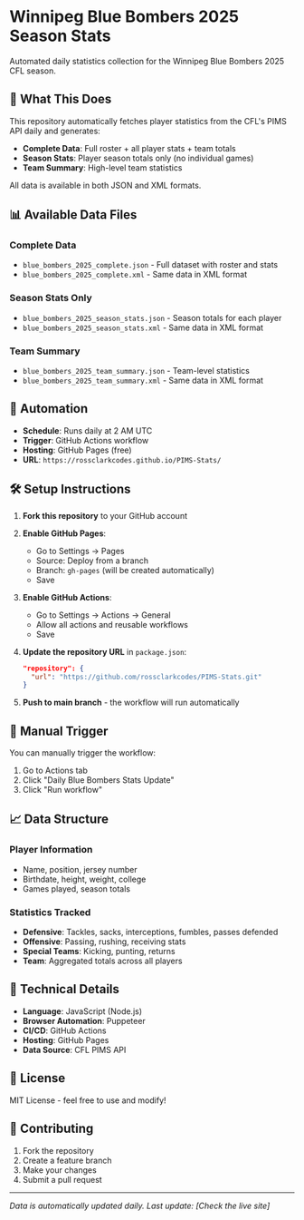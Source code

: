 # Winnipeg Blue Bombers 2025 Season Stats

Automated daily statistics collection for the Winnipeg Blue Bombers 2025 CFL season.

## 🏈 What This Does

This repository automatically fetches player statistics from the CFL's PIMS API daily and generates:

- **Complete Data**: Full roster + all player stats + team totals
- **Season Stats**: Player season totals only (no individual games)
- **Team Summary**: High-level team statistics

All data is available in both JSON and XML formats.

## 📊 Available Data Files

### Complete Data
- `blue_bombers_2025_complete.json` - Full dataset with roster and stats
- `blue_bombers_2025_complete.xml` - Same data in XML format

### Season Stats Only
- `blue_bombers_2025_season_stats.json` - Season totals for each player
- `blue_bombers_2025_season_stats.xml` - Same data in XML format

### Team Summary
- `blue_bombers_2025_team_summary.json` - Team-level statistics
- `blue_bombers_2025_team_summary.xml` - Same data in XML format

## 🔄 Automation

- **Schedule**: Runs daily at 2 AM UTC
- **Trigger**: GitHub Actions workflow
- **Hosting**: GitHub Pages (free)
- **URL**: `https://rossclarkcodes.github.io/PIMS-Stats/`

## 🛠️ Setup Instructions

1. **Fork this repository** to your GitHub account
2. **Enable GitHub Pages**:
   - Go to Settings → Pages
   - Source: Deploy from a branch
   - Branch: `gh-pages` (will be created automatically)
   - Save

3. **Enable GitHub Actions**:
   - Go to Settings → Actions → General
   - Allow all actions and reusable workflows
   - Save

4. **Update the repository URL** in `package.json`:
   ```json
   "repository": {
     "url": "https://github.com/rossclarkcodes/PIMS-Stats.git"
   }
   ```

5. **Push to main branch** - the workflow will run automatically

## 📅 Manual Trigger

You can manually trigger the workflow:
1. Go to Actions tab
2. Click "Daily Blue Bombers Stats Update"
3. Click "Run workflow"

## 📈 Data Structure

### Player Information
- Name, position, jersey number
- Birthdate, height, weight, college
- Games played, season totals

### Statistics Tracked
- **Defensive**: Tackles, sacks, interceptions, fumbles, passes defended
- **Offensive**: Passing, rushing, receiving stats
- **Special Teams**: Kicking, punting, returns
- **Team**: Aggregated totals across all players

## 🔧 Technical Details

- **Language**: JavaScript (Node.js)
- **Browser Automation**: Puppeteer
- **CI/CD**: GitHub Actions
- **Hosting**: GitHub Pages
- **Data Source**: CFL PIMS API

## 📝 License

MIT License - feel free to use and modify!

## 🤝 Contributing

1. Fork the repository
2. Create a feature branch
3. Make your changes
4. Submit a pull request

---

*Data is automatically updated daily. Last update: [Check the live site]* 